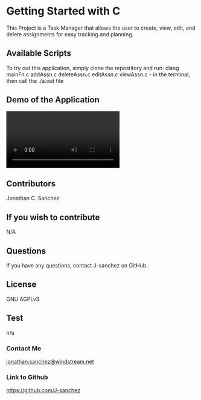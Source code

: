 # Getting Started with C

This Project is a Task Manager that allows the user to create, view, edit, and delete assignments for easy tracking and planning.

## Available Scripts

To try out this application, simply clone the repostitory and run: clang mainFn.c addAssn.c deleteAssn.c editAssn.c viewAssn.c  - in the terminal, then call the ./a.out file



## Demo of the Application 

![Show Program](./Assets/Demo_C.mov)

## Contributors
Jonathan C. Sanchez

## If you wish to contribute
N/A

## Questions
If you have any questions, contact J-sanchez on GitHub.

## License
GNU AGPLv3

## Test
n/a

### Contact Me
jonathan.sanchez@windstream.net
### Link to Github

https://github.com/J-sanchez
